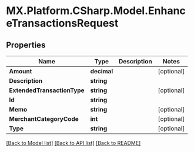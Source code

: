 # MX.Platform.CSharp.Model.EnhanceTransactionsRequest

## Properties

Name | Type | Description | Notes
------------ | ------------- | ------------- | -------------
**Amount** | **decimal** |  | [optional] 
**Description** | **string** |  | 
**ExtendedTransactionType** | **string** |  | [optional] 
**Id** | **string** |  | 
**Memo** | **string** |  | [optional] 
**MerchantCategoryCode** | **int** |  | [optional] 
**Type** | **string** |  | [optional] 

[[Back to Model list]](../README.md#documentation-for-models) [[Back to API list]](../README.md#documentation-for-api-endpoints) [[Back to README]](../README.md)

